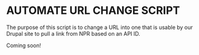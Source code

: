 # AUTOMATE URL CHANGE SCRIPT

The purpose of this script is to change a URL into one that is usable by our Drupal site to pull a link from NPR based on an API ID.

Coming soon!